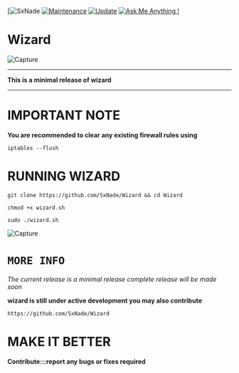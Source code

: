 [![SxNade](https://img.shields.io/badge/MadeBy-SxNade-red)
[![Maintenance](https://img.shields.io/badge/Maintained%3F-yes-green.svg)](https://github.com/SxNade)
[![Update](https://img.shields.io/badge/updated-today-brightgreen)](https://github.com/SxNade/Thor/commits/main)
[![Ask Me Anything !](https://img.shields.io/badge/Ask%20me-anything-1abc9c.svg)](https://github.com/SxNade)

# Wizard

![Capture](https://github.com/SxNade/Wizard/blob/main/giphy.gif)

---

**This is a minimal release of wizard**

---

# IMPORTANT NOTE

**You are recommended to clear any existing firewall rules using**

`iptables --flush`

# RUNNING WIZARD
`git clone https://github.com/SxNade/Wizard && cd Wizard`

`chmod +x wizard.sh`

`sudo ./wizard.sh`

![Capture](https://github.com/SxNade/Wizard/blob/main/wizard.gif)

# `MORE INFO`

*The current release is a minimal release complete release will be made soon*

**wizard is still under active development you may also contribute**

`https://github.com/SxNade/Wizard`

# MAKE IT BETTER

**Contribute:::report any bugs or fixes required**
